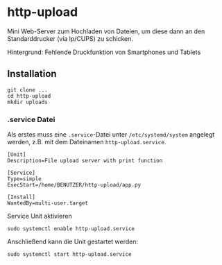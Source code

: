 # http-upload

Mini Web-Server zum Hochladen von Dateien, um diese dann
an den Standarddrucker (via lp/CUPS) zu schicken. 

Hintergrund: Fehlende Druckfunktion von Smartphones und Tablets


## Installation

    git clone ...
    cd http-upload
    mkdir uploads
    
    
### .service Datei

Als erstes muss eine `.service`-Datei unter `/etc/systemd/system` angelegt werden, 
z.B. mit dem Dateinamen `http-upload.service`. 

    [Unit]
    Description=File upload server with print function

    [Service]
    Type=simple
    ExecStart=/home/BENUTZER/http-upload/app.py

    [Install]
    WantedBy=multi-user.target

Service Unit aktivieren

    sudo systemctl enable http-upload.service 

Anschließend kann die Unit gestartet werden:

    sudo systemctl start http-upload.service 
